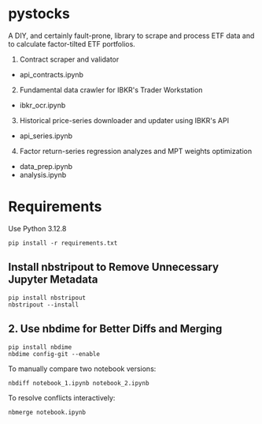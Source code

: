 # pystocks
A DIY, and certainly fault-prone, library to scrape and process ETF data and to calculate factor-tilted ETF portfolios.

1. Contract scraper and validator
- api_contracts.ipynb

2. Fundamental data crawler for IBKR's Trader Workstation
- ibkr_ocr.ipynb

3. Historical price-series downloader and updater using IBKR's API
- api_series.ipynb

4. Factor return-series regression analyzes and MPT weights optimization
- data_prep.ipynb
- analysis.ipynb

# Requirements
Use Python 3.12.8
```
pip install -r requirements.txt
```

## Install nbstripout to Remove Unnecessary Jupyter Metadata
```
pip install nbstripout
nbstripout --install
```


## 2. Use nbdime for Better Diffs and Merging
```
pip install nbdime
nbdime config-git --enable
```

To manually compare two notebook versions:
```
nbdiff notebook_1.ipynb notebook_2.ipynb
```

To resolve conflicts interactively:

```
nbmerge notebook.ipynb
```